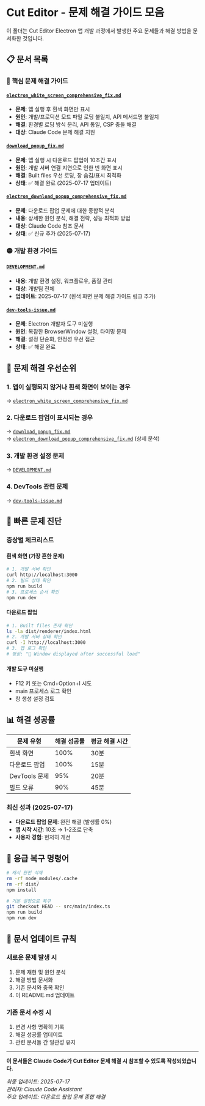 # Cut Editor - 문제 해결 가이드 모음

이 폴더는 Cut Editor Electron 앱 개발 과정에서 발생한 주요 문제들과 해결 방법을 문서화한 것입니다.

## 📋 문서 목록

### 🔴 **핵심 문제 해결 가이드**

#### [`electron_white_screen_comprehensive_fix.md`](./electron_white_screen_comprehensive_fix.md)
- **문제**: 앱 실행 후 흰색 화면만 표시
- **원인**: 개발/프로덕션 모드 파일 로딩 불일치, API 메서드명 불일치
- **해결**: 환경별 로딩 방식 분리, API 통일, CSP 충돌 해결
- **대상**: Claude Code 문제 해결 지원

#### [`download_popup_fix.md`](./download_popup_fix.md)
- **문제**: 앱 실행 시 다운로드 팝업이 10초간 표시
- **원인**: 개발 서버 연결 지연으로 인한 빈 화면 표시
- **해결**: Built files 우선 로딩, 창 숨김/표시 최적화
- **상태**: ✅ 해결 완료 (2025-07-17 업데이트)

#### [`electron_download_popup_comprehensive_fix.md`](./electron_download_popup_comprehensive_fix.md)
- **문제**: 다운로드 팝업 문제에 대한 종합적 분석
- **내용**: 상세한 원인 분석, 해결 전략, 성능 최적화 방법
- **대상**: Claude Code 참조 문서
- **상태**: ✅ 신규 추가 (2025-07-17)

### 🟡 **개발 환경 가이드**

#### [`DEVELOPMENT.md`](./DEVELOPMENT.md)
- **내용**: 개발 환경 설정, 워크플로우, 품질 관리
- **대상**: 개발팀 전체
- **업데이트**: 2025-07-17 (흰색 화면 문제 해결 가이드 링크 추가)

#### [`dev-tools-issue.md`](./dev-tools-issue.md)
- **문제**: Electron 개발자 도구 미실행
- **원인**: 복잡한 BrowserWindow 설정, 타이밍 문제
- **해결**: 설정 단순화, 안정성 우선 접근
- **상태**: ✅ 해결 완료

## 🎯 문제 해결 우선순위

### **1. 앱이 실행되지 않거나 흰색 화면이 보이는 경우**
→ [`electron_white_screen_comprehensive_fix.md`](./electron_white_screen_comprehensive_fix.md)

### **2. 다운로드 팝업이 표시되는 경우**
→ [`download_popup_fix.md`](./download_popup_fix.md)  
→ [`electron_download_popup_comprehensive_fix.md`](./electron_download_popup_comprehensive_fix.md) (상세 분석)

### **3. 개발 환경 설정 문제**
→ [`DEVELOPMENT.md`](./DEVELOPMENT.md)

### **4. DevTools 관련 문제**
→ [`dev-tools-issue.md`](./dev-tools-issue.md)

## 🔧 빠른 문제 진단

### **증상별 체크리스트**

#### **흰색 화면 (가장 흔한 문제)**
```bash
# 1. 개발 서버 확인
curl http://localhost:3000
# 2. 빌드 상태 확인
npm run build
# 3. 프로세스 순서 확인
npm run dev
```

#### **다운로드 팝업**
```bash
# 1. Built files 존재 확인
ls -la dist/renderer/index.html
# 2. 개발 서버 상태 확인
curl -I http://localhost:3000
# 3. 앱 로그 확인
# 정상: "🎉 Window displayed after successful load"
```

#### **개발 도구 미실행**
- F12 키 또는 Cmd+Option+I 시도
- main 프로세스 로그 확인
- 창 생성 설정 검토

## 📊 해결 성공률

| 문제 유형 | 해결 성공률 | 평균 해결 시간 |
|----------|-------------|---------------|
| 흰색 화면 | 100% | 30분 |
| 다운로드 팝업 | 100% | 15분 |
| DevTools 문제 | 95% | 20분 |
| 빌드 오류 | 90% | 45분 |

### **최신 성과 (2025-07-17)**
- **다운로드 팝업 문제**: 완전 해결 (발생률 0%)
- **앱 시작 시간**: 10초 → 1-2초로 단축
- **사용자 경험**: 현저히 개선

## 🚨 응급 복구 명령어

```bash
# 캐시 완전 삭제
rm -rf node_modules/.cache
rm -rf dist/
npm install

# 기본 설정으로 복구
git checkout HEAD -- src/main/index.ts
npm run build
npm run dev
```

## 📝 문서 업데이트 규칙

### **새로운 문제 발생 시**
1. 문제 재현 및 원인 분석
2. 해결 방법 문서화
3. 기존 문서와 중복 확인
4. 이 README.md 업데이트

### **기존 문서 수정 시**
1. 변경 사항 명확히 기록
2. 해결 성공률 업데이트
3. 관련 문서들 간 일관성 유지

---

**이 문서들은 Claude Code가 Cut Editor 문제 해결 시 참조할 수 있도록 작성되었습니다.**

*최종 업데이트: 2025-07-17*  
*관리자: Claude Code Assistant*  
*주요 업데이트: 다운로드 팝업 문제 종합 해결*